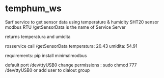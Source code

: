 # temphum_ws
Sarf service to get sensor data using temperature &amp; humidity SHT20 sensor modbus RTU
/getSensorData is the name of Service Server

returns temperatura and umidita

rosservice call /getSensorData
temperatura: 20.43
umidita: 54.91


requirements: pip install minimalmodbus 

default port /dev/ttyUSB0
change permissions : sudo chmod 777 /dev/ttyUSB0 or add user to dialout group
